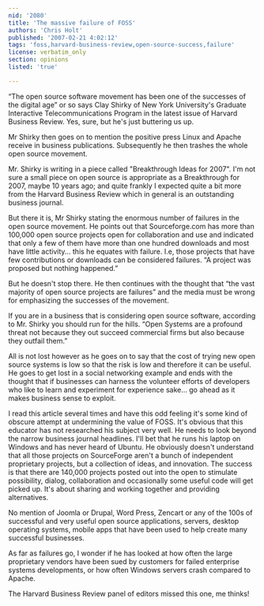 ```yaml
---
nid: '2080'
title: 'The massive failure of FOSS'
authors: 'Chris Holt'
published: '2007-02-21 4:02:12'
tags: 'foss,harvard-business-review,open-source-success,failure'
license: verbatim_only
section: opinions
listed: 'true'

---
```

“The open source software movement has been one of the successes of the digital age” or so says Clay Shirky of New York University's Graduate Interactive Telecommunications Program in the latest issue of Harvard Business Review. Yes, sure, but he's just buttering us up.

Mr Shirky then goes on to mention the positive press Linux and Apache receive in business publications. Subsequently he then trashes the whole open source movement. 

Mr. Shirky is writing in a piece called "Breakthrough Ideas for 2007". I'm not sure a small piece on open source is appropriate as a Breakthrough for 2007, maybe 10 years ago; and quite frankly I expected quite a bit more from the Harvard Business Review which in general is an outstanding business journal. 

But there it is, Mr Shirky stating the enormous number of failures in the open source movement. He points out that Sourceforge.com has more than 100,000 open source projects open for collaboration and use and indicated that only a few of them have more than one hundred downloads and most have little activity... this he equates with failure. I.e, those projects that have few contributions or downloads can be considered failures. “A project was proposed but nothing happened.”

But he doesn't stop there. He then continues with the thought that “the vast majority of open source projects are failures” and the media must be wrong for emphasizing the successes of the movement.

If you are in a business that is considering open source software, according to Mr. Shirky you should run for the hills. “Open Systems are a profound threat not because they out succeed commercial firms but also because they outfail them.” 

All is not lost however as he goes on to say that the cost of trying new open source systems is low so that the risk is low and therefore it can be useful. He goes to get lost in a social networking example and ends with the thought that if businesses can harness the volunteer efforts of developers who like to learn and experiment for experience sake... go ahead as it makes business sense to exploit.

I read this article several times and have this odd feeling it's some kind of obscure attempt at undermining the value of FOSS. It's obvious that this educator has not researched his subject very well. He needs to look beyond the narrow business journal headlines. I'll bet that he runs his laptop on Windows and has never heard of Ubuntu. He obviously doesn't understand that all those projects on SourceForge aren't a bunch of independent proprietary projects, but a collection of ideas, and innovation. The success is that there are 140,000 projects posted out into the open to stimulate possibility, dialog, collaboration and occasionally some useful code will get picked up. It's about sharing and working together and providing alternatives.

No mention of Joomla or Drupal, Word Press, Zencart or any of the 100s of successful and very useful open source applications, servers, desktop operating systems, mobile apps that have been used to help create many successful businesses.

As far as failures go, I wonder if he has looked at how often the large proprietary vendors have been sued by customers for failed enterprise systems developments, or how often Windows servers crash compared to Apache. 

The Harvard Business Review panel of editors missed this one, me thinks!

